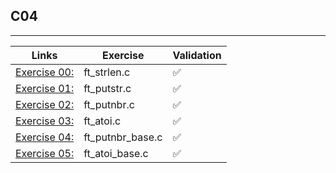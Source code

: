 ## C04
---------------------

Links | Exercise | Validation
------|----------|------------
[Exercise 00:](ex00/) | ft_strlen.c | ✅
[Exercise 01:](ex01/) | ft_putstr.c | ✅
[Exercise 02:](ex02/) | ft_putnbr.c | ✅
[Exercise 03:](ex03/) | ft_atoi.c | ✅
[Exercise 04:](ex04/) | ft_putnbr_base.c | ✅
[Exercise 05:](ex05/) | ft_atoi_base.c | ✅